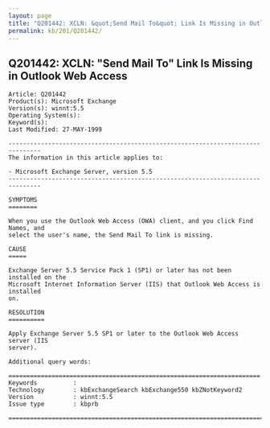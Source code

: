 ```yaml
---
layout: page
title: "Q201442: XCLN: &quot;Send Mail To&quot; Link Is Missing in Outlook Web Access"
permalink: kb/201/Q201442/
---
```


## Q201442: XCLN: &quot;Send Mail To&quot; Link Is Missing in Outlook Web Access

	Article: Q201442
	Product(s): Microsoft Exchange
	Version(s): winnt:5.5
	Operating System(s): 
	Keyword(s): 
	Last Modified: 27-MAY-1999
	
	-------------------------------------------------------------------------------
	The information in this article applies to:
	
	- Microsoft Exchange Server, version 5.5 
	-------------------------------------------------------------------------------
	
	SYMPTOMS
	========
	
	When you use the Outlook Web Access (OWA) client, and you click Find Names, and
	select the user's name, the Send Mail To link is missing.
	
	CAUSE
	=====
	
	Exchange Server 5.5 Service Pack 1 (SP1) or later has not been installed on the
	Microsoft Internet Information Server (IIS) that Outlook Web Access is installed
	on.
	
	RESOLUTION
	==========
	
	Apply Exchange Server 5.5 SP1 or later to the Outlook Web Access server (IIS
	server).
	
	Additional query words:
	
	======================================================================
	Keywords          :  
	Technology        : kbExchangeSearch kbExchange550 kbZNotKeyword2
	Version           : winnt:5.5
	Issue type        : kbprb
	
	=============================================================================
	
